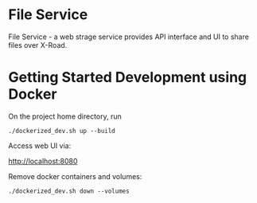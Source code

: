 # File Service

File Service - a web strage service provides API interface and UI to share files over X-Road.

# Getting Started Development using Docker

On the project home directory, run

```
./dockerized_dev.sh up --build
```

Access web UI via:

[http://localhost:8080](http://localhost:8080)

Remove docker containers and volumes:

```
./dockerized_dev.sh down --volumes
```